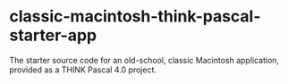 # classic-macintosh-think-pascal-starter-app
The starter source code for an old-school, classic Macintosh application, provided as a THINK Pascal 4.0 project.
